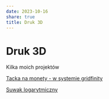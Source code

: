 ```yaml
---
date: 2023-10-16
share: true
title: Druk 3D
---
```

# Druk 3D

Kilka moich projektów

[Tacka na monety - w systemie gridfinity](https://www.printables.com/model/598465-gridfinity-coins-holder)

[Suwak logarytmiczny](https://www.printables.com/model/599891-log-wheel-parametric-by-owieczka)
